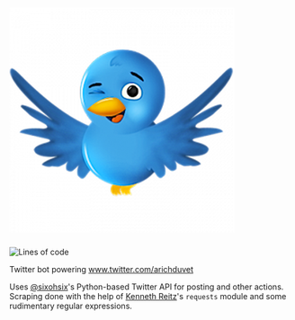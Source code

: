 # ![chirps](1.png )

![Lines of code](https://tokei.rs/b1/github/schedutron/chirps)

Twitter bot powering www.twitter.com/arichduvet

Uses [@sixohsix](https://github.com/sixohsix)'s Python-based Twitter API for posting and other actions.
Scraping done with the help of [Kenneth Reitz](https://github.com/kennethreitz)'s `requests` module and some rudimentary regular expressions.
